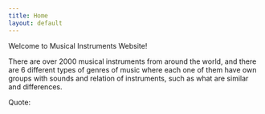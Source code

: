 ```yaml
---
title: Home
layout: default
---
```

Welcome to Musical Instruments Website!

There are over 2000 musical instruments from around the world, and there are 6 different types of genres of music where each one of them have own groups with sounds and relation of instruments, such as what are similar and differences.

Quote:
